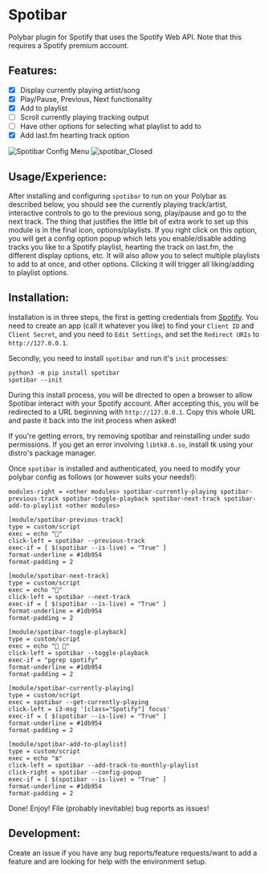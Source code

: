 # Spotibar

  Polybar plugin for Spotify that uses the Spotify Web API. Note that this
requires a Spotify premium account.

## Features:
  - [x] Display currently playing artist/song
  - [x] Play/Pause, Previous, Next functionality
  - [x] Add to playlist
  - [ ] Scroll currently playing tracking output
  - [ ] Have other options for selecting what playlist to add to
  - [x] Add last.fm hearting track option

![Spotibar Config Menu](https://user-images.githubusercontent.com/2671067/111181822-42feeb00-85a6-11eb-820e-585864233923.png)
![spotibar_Closed](https://user-images.githubusercontent.com/2671067/111181789-3aa6b000-85a6-11eb-8511-da536700438a.png)

## Usage/Experience:
  After installing and configuring `spotibar` to run on your Polybar as
described below, you should see the currently playing track/artist, interactive
controls to go to the previous song, play/pause and go to the next track. The
thing that justifies the little bit of extra work to set up this module is in
the final icon, options/playlists. If you right click on this option, you will
get a config option popup which lets you enable/disable adding tracks you like
to a Spotify playlist, hearting the track on last.fm, the different display
options, etc. It will also allow you to select multiple playlists to add to at
once, and other options. Clicking it will trigger all liking/adding to playlist
options.

## Installation:
  Installation is in three steps, the first is getting credentials from [Spotify](https://developer.spotify.com/dashboard/applications). You need to create an app (call it whatever you like) to find your `Client ID` and `Client Secret`, and you need to `Edit Settings`, and set the `Redirect URIs` to `http://127.0.0.1`.

  Secondly, you need to install `spotibar` and run it's `init` processes:
```
python3 -m pip install spotibar
spotibar --init
```

  During this install process, you will be directed to open a browser to allow Spotibar interact with your Spotify account. After accepting this, you will be redirected to a URL beginning with `http://127.0.0.1`. Copy this whole URL and paste it back into the init process when asked!

  If you're getting errors, try removing spotibar and reinstalling under sudo permissions. If you get an error involving `libtk8.6.so`, install tk using your distro's package manager.

  Once `spotibar` is installed and authenticated, you need to modify your
polybar config as follows (or however suits your needs!):
```
modules-right = <other modules> spotibar-currently-playing spotibar-previous-track spotibar-toggle-playback spotibar-next-track spotibar-add-to-playlist <other modules>

[module/spotibar-previous-track]
type = custom/script
exec = echo ""
click-left = spotibar --previous-track
exec-if = [ $(spotibar --is-live) = "True" ]
format-underline = #1db954
format-padding = 2

[module/spotibar-next-track]
type = custom/script
exec = echo ""
click-left = spotibar --next-track
exec-if = [ $(spotibar --is-live) = "True" ]
format-underline = #1db954
format-padding = 2

[module/spotibar-toggle-playback]
type = custom/script
exec = echo " "
click-left = spotibar --toggle-playback
exec-if = "pgrep spotify"
format-underline = #1db954
format-padding = 2

[module/spotibar-currently-playing]
type = custom/script
exec = spotibar --get-currently-playing
click-left = i3-msg '[class="Spotify"] focus'
exec-if = [ $(spotibar --is-live) = "True" ]
format-underline = #1db954
format-padding = 2

[module/spotibar-add-to-playlist]
type = custom/script
exec = echo "≣"
click-left = spotibar --add-track-to-monthly-playlist
click-right = spotibar --config-popup
exec-if = [ $(spotibar --is-live) = "True" ]
format-underline = #1db954
format-padding = 2
```

  Done! Enjoy! File (probably inevitable) bug reports as issues!

## Development:
  Create an issue if you have any bug reports/feature requests/want to add a feature and are looking for help with the environment setup.
